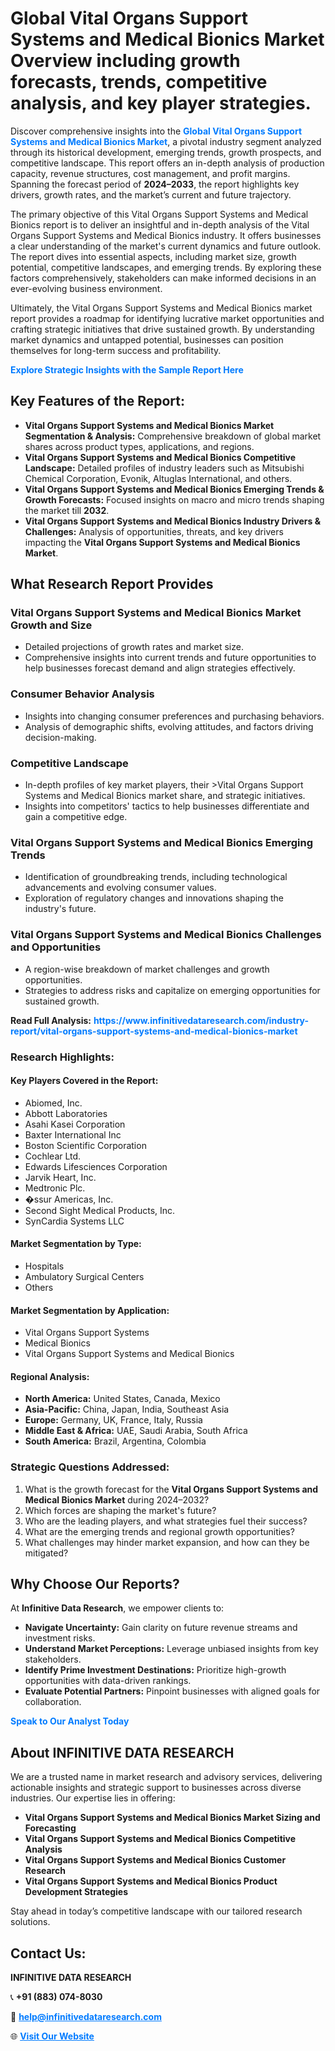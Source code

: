 <h1>Global Vital Organs Support Systems and Medical Bionics Market Overview including growth forecasts, trends, competitive analysis, and key player strategies.</h1>
<p>
Discover comprehensive insights into the 
<a href="https://www.infinitivedataresearch.com/industry-report/vital-organs-support-systems-and-medical-bionics-market" rel="dofollow" style="color: #007BFF; text-decoration: none;"><strong>Global Vital Organs Support Systems and Medical Bionics Market</strong></a>, a pivotal industry segment analyzed through its historical development, emerging trends, growth prospects, and competitive landscape. This report offers an in-depth analysis of production capacity, revenue structures, cost management, and profit margins. Spanning the forecast period of <strong>2024–2033</strong>, the report highlights key drivers, growth rates, and the market’s current and future trajectory.
</p>
<p>
The primary objective of this Vital Organs Support Systems and Medical Bionics report is to deliver an insightful and in-depth analysis of the Vital Organs Support Systems and Medical Bionics industry. It offers businesses a clear understanding of the market's current dynamics and future outlook. The report dives into essential aspects, including market size, growth potential, competitive landscapes, and emerging trends. By exploring these factors comprehensively, stakeholders can make informed decisions in an ever-evolving business environment.
</p>
<p>
Ultimately, the Vital Organs Support Systems and Medical Bionics market report provides a roadmap for identifying lucrative market opportunities and crafting strategic initiatives that drive sustained growth. By understanding market dynamics and untapped potential, businesses can position themselves for long-term success and profitability.
</p>
<p>
<a href="https://www.infinitivedataresearch.com/request-sample/reportId=110069" style="color: #007BFF; text-decoration: none;"><strong>Explore Strategic Insights with the Sample Report Here</strong></a>
</p>

<h2>Key Features of the Report:</h2>
<ul>
<li><strong>Vital Organs Support Systems and Medical Bionics Market Segmentation & Analysis:</strong> Comprehensive breakdown of global market shares across product types, applications, and regions.</li>
<li><strong>Vital Organs Support Systems and Medical Bionics Competitive Landscape:</strong> Detailed profiles of industry leaders such as Mitsubishi Chemical Corporation, Evonik, Altuglas International, and others.</li>
<li><strong>Vital Organs Support Systems and Medical Bionics Emerging Trends & Growth Forecasts:</strong> Focused insights on macro and micro trends shaping the market till <strong>2032</strong>.</li>
<li><strong>Vital Organs Support Systems and Medical Bionics Industry Drivers & Challenges:</strong> Analysis of opportunities, threats, and key drivers impacting the <strong>Vital Organs Support Systems and Medical Bionics Market</strong>.</li>
</ul>

<h2>What Research Report Provides</h2>
<h3>Vital Organs Support Systems and Medical Bionics Market Growth and Size</h3>
<ul>
<li>Detailed projections of growth rates and market size.</li>
<li>Comprehensive insights into current trends and future opportunities to help businesses forecast demand and align strategies effectively.</li>
</ul>

<h3>Consumer Behavior Analysis</h3>
<ul>
<li>Insights into changing consumer preferences and purchasing behaviors.</li>
<li>Analysis of demographic shifts, evolving attitudes, and factors driving decision-making.</li>
</ul>

<h3>Competitive Landscape</h3>
<ul>
<li>In-depth profiles of key market players, their >Vital Organs Support Systems and Medical Bionics market share, and strategic initiatives.</li>
<li>Insights into competitors' tactics to help businesses differentiate and gain a competitive edge.</li>
</ul>

<h3>Vital Organs Support Systems and Medical Bionics Emerging Trends</h3>
<ul>
<li>Identification of groundbreaking trends, including technological advancements and evolving consumer values.</li>
<li>Exploration of regulatory changes and innovations shaping the industry's future.</li>
</ul>

<h3>Vital Organs Support Systems and Medical Bionics Challenges and Opportunities</h3>
<ul>
<li>A region-wise breakdown of market challenges and growth opportunities.</li>
<li>Strategies to address risks and capitalize on emerging opportunities for sustained growth.</li>
</ul>
<p><strong>Read Full Analysis:</strong> <a href="https://www.infinitivedataresearch.com/industry-report/vital-organs-support-systems-and-medical-bionics-market" rel="dofollow" style="color: #007BFF; text-decoration: none;"><strong>https://www.infinitivedataresearch.com/industry-report/vital-organs-support-systems-and-medical-bionics-market</strong></a></p>
<h3>Research Highlights:</h3>
<h4>Key Players Covered in the Report:</h4>
<ul><li>Abiomed, Inc.</li><li>Abbott Laboratories</li><li>Asahi Kasei Corporation</li><li>Baxter International Inc</li><li>Boston Scientific Corporation</li><li>Cochlear Ltd.</li><li>Edwards Lifesciences Corporation</li><li>Jarvik Heart, Inc.</li><li>Medtronic Plc.</li><li>�ssur Americas, Inc.</li><li>Second Sight Medical Products, Inc.</li><li>SynCardia Systems LLC</li></ul>
<h4>Market Segmentation by Type:</h4>
<ul><li>Hospitals</li><li>Ambulatory Surgical Centers</li><li>Others</li></ul>
<h4>Market Segmentation by Application:</h4>
<ul><li>Vital Organs Support Systems</li><li>Medical Bionics</li><li>Vital Organs Support Systems and Medical Bionics</li></ul>

<h4>Regional Analysis:</h4>
<ul>
<li><strong>North America:</strong> United States, Canada, Mexico</li>
<li><strong>Asia-Pacific:</strong> China, Japan, India, Southeast Asia</li>
<li><strong>Europe:</strong> Germany, UK, France, Italy, Russia</li>
<li><strong>Middle East & Africa:</strong> UAE, Saudi Arabia, South Africa</li>
<li><strong>South America:</strong> Brazil, Argentina, Colombia</li>
</ul>

<h3>Strategic Questions Addressed:</h3>
<ol>
<li>What is the growth forecast for the <strong>Vital Organs Support Systems and Medical Bionics Market</strong> during 2024–2032?</li>
<li>Which forces are shaping the market's future?</li>
<li>Who are the leading players, and what strategies fuel their success?</li>
<li>What are the emerging trends and regional growth opportunities?</li>
<li>What challenges may hinder market expansion, and how can they be mitigated?</li>
</ol>

<h2>Why Choose Our Reports?</h2>
<p>At <strong>Infinitive Data Research</strong>, we empower clients to:</p>
<ul>
<li><strong>Navigate Uncertainty:</strong> Gain clarity on future revenue streams and investment risks.</li>
<li><strong>Understand Market Perceptions:</strong> Leverage unbiased insights from key stakeholders.</li>
<li><strong>Identify Prime Investment Destinations:</strong> Prioritize high-growth opportunities with data-driven rankings.</li>
<li><strong>Evaluate Potential Partners:</strong> Pinpoint businesses with aligned goals for collaboration.</li>
</ul>
<p><a href="https://www.infinitivedataresearch.com/industry-report/vital-organs-support-systems-and-medical-bionics-market" rel="dofollow" style="color: #007BFF; text-decoration: none;"><strong>Speak to Our Analyst Today</strong></a></p>

<h2>About INFINITIVE DATA RESEARCH</h2>
<p>We are a trusted name in market research and advisory services, delivering actionable insights and strategic support to businesses across diverse industries. Our expertise lies in offering:</p>
<ul>
<li><strong>Vital Organs Support Systems and Medical Bionics Market Sizing and Forecasting</strong></li>
<li><strong>Vital Organs Support Systems and Medical Bionics Competitive Analysis</strong></li>
<li><strong>Vital Organs Support Systems and Medical Bionics Customer Research</strong></li>
<li><strong>Vital Organs Support Systems and Medical Bionics Product Development Strategies</strong></li>
</ul>
<p>Stay ahead in today’s competitive landscape with our tailored research solutions.</p>

<h2>Contact Us:</h2>
<p><strong>INFINITIVE DATA RESEARCH</strong></p>
<p>📞 <strong>+91 (883) 074-8030</strong></p>
<p>📧 <strong><a href="mailto:help@infinitivedataresearch.com" style="color: #007BFF;">help@infinitivedataresearch.com</a></strong></p>
<p>🌐 <strong><a href="https://www.infinitivedataresearch.com" rel="dofollow" style="color: #007BFF;">Visit Our Website</a></strong></p>
